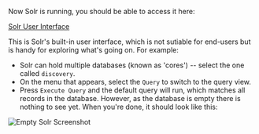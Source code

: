 Now Solr is running, you should be able to access it here:

<div class="center-align">
    <a class="btn-small" href="https://[[HOST_SUBDOMAIN]]-8983-[[KATACODA_HOST]].environments.katacoda.com/)">Solr User Interface</a>
</div>

This is Solr's built-in user interface, which is not sutiable for end-users but is handy for exploring what's going on. For example:

* Solr can hold multiple databases (known as 'cores') -- select the one called `discovery`.
* On the menu that appears, select the `Query` to switch to the query view.
* Press `Execute Query` and the default query will run, which matches all records in the database. However, as the database is empty there is nothing to see yet. When you're done, it should look like this:

<style>
.content img {
	max-width: 250px;
    margin: 0 auto;
    display: block;
}
</style>

![Empty Solr Screenshot](https://raw.githubusercontent.com/ukwa/katacoda-scenarios/master/webarchive-discovery-introduction/images/solr-ui-query-empty.png "Empty Solr Screenshot")
